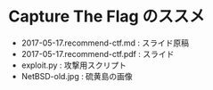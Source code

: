 # Capture The Flag のススメ

- 2017-05-17.recommend-ctf.md : スライド原稿
- 2017-05-17.recommend-ctf.pdf : スライド
- exploit.py : 攻撃用スクリプト
- NetBSD-old.jpg : 硫黄島の画像

<!-- vim:ft=markdown -->

